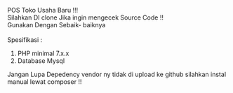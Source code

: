 POS Toko Usaha Baru !!! <br>
Silahkan DI clone Jika ingin mengecek Source Code !! <br>
Gunakan Dengan Sebaik- baiknya <br>
<br>
Spesifikasi : <br>
1. PHP minimal 7.x.x <br>
2. Database Mysql<br>

Jangan Lupa Depedency vendor ny tidak di upload ke github silahkan instal manual lewat composer !! <br>
